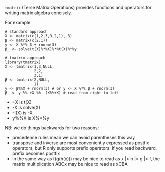 `tmatrix` (Terse Matrix Operations) provides functions and operators for writing matrix algebra concisely.

For example:

```
# standard approach
X <- matrix(c(1,2,3,3,2,1), 3)
β <- matrix(c(2,1))
y <- X %*% β + rnorm(3)
β_ <- solve(t(X)%*%X)%*%t(X)%*%y

# tmatrix approach
library(tmatrix)
X <- tmatrix(1,3,NULL,
             2,2,
             3,1)
β <- tmatrix(2,NULL,
             1)
y <- β%%X + rnorm(3) # or y <- X %*% β + rnorm(3)
β_ <- y %% +X %% -(X%%+X) # read from right to left
```

- +X is t(X)
- -X is solve(X)
- -I(X) is -X
- y%%X is X%*%y

NB: we do things backwards for two reasons:
- precedence rules mean we can avoid parentheses this way
- transpose and inverse are most conveniently expressed as postfix operators, but R only supports prefix operators. If you read backward, prefix becomes postfix
- in the same way as f(g(h(x))) may be nice to read as x |> h |> g |> f, the matrix multiplication ABCx may be nice to read as xCBA


